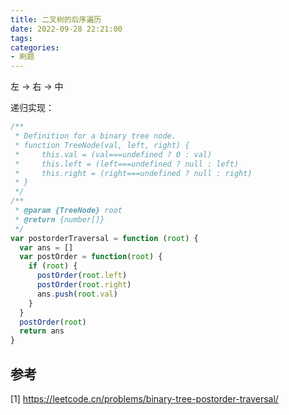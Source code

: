 ```yaml
---
title: 二叉树的后序遍历
date: 2022-09-28 22:21:00
tags:
categories:
- 刷题
---
```


左 -> 右 -> 中

递归实现：
```javascript
/**
 * Definition for a binary tree node.
 * function TreeNode(val, left, right) {
 *     this.val = (val===undefined ? 0 : val)
 *     this.left = (left===undefined ? null : left)
 *     this.right = (right===undefined ? null : right)
 * }
 */
/**
 * @param {TreeNode} root
 * @return {number[]}
 */
var postorderTraversal = function (root) {
  var ans = []
  var postOrder = function(root) {
    if (root) {
      postOrder(root.left)
      postOrder(root.right)
      ans.push(root.val)
    }
  }
  postOrder(root)
  return ans
}
```

## 参考
[1] https://leetcode.cn/problems/binary-tree-postorder-traversal/